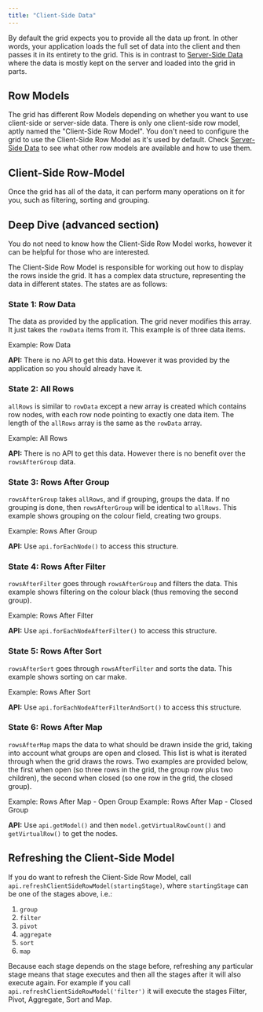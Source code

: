 ```yaml
---
title: "Client-Side Data"
---
```


By default the grid expects you to provide all the data up front. In other words, your application loads the full set of data into the client and then passes it in its entirety to the grid. This is in contrast to [Server-Side Data](../row-models/) where the data is mostly kept on the server and loaded into the grid in parts.

## Row Models

The grid has different Row Models depending on whether you want to use client-side or server-side data. There is only one client-side row model, aptly named the "Client-Side Row Model". You don't need to configure the grid to use the Client-Side Row Model as it's used by default. Check [Server-Side Data](../row-models/) to see what other row models are available and how to use them.

## Client-Side Row-Model

Once the grid has all of the data, it can perform many operations on it for you, such as filtering, sorting and grouping.

## Deep Dive (advanced section)

You do not need to know how the Client-Side Row Model works, however it can be helpful for those who are interested.

The Client-Side Row Model is responsible for working out how to display the rows inside the grid. It has a complex data structure, representing the data in different states. The states are as follows:

### State 1: Row Data

The data as provided by the application. The grid never modifies this array. It just takes the `rowData` items from it. This example is of three data items.

<image-caption src="client-side-model/resources/allData.jpg" alt="Row Data" width="22rem" centered="true">
    Example: Row Data
</image-caption>

**API:** There is no API to get this data. However it was provided by the application so you should already have it.

### State 2: All Rows

`allRows` is similar to `rowData` except a new array is created which contains row nodes, with each row node pointing to exactly one data item. The length of the `allRows` array is the same as the `rowData` array.

<image-caption src="client-side-model/resources/allRows.jpg" alt="All Rows" width="22rem" centered="true">
    Example: All Rows
</image-caption>

**API:** There is no API to get this data. However there is no benefit over the `rowsAfterGroup` data.

### State 3: Rows After Group

`rowsAfterGroup` takes `allRows`, and if grouping, groups the data. If no grouping is done, then `rowsAfterGroup` will be identical to `allRows`. This example shows grouping on the colour field, creating two groups.

<image-caption src="client-side-model/resources/rowsAfterGroup.jpg" alt="Rows After Group" width="22rem" centered="true">
    Example: Rows After Group
</image-caption>

**API:** Use `api.forEachNode()` to access this structure.

### State 4: Rows After Filter

`rowsAfterFilter` goes through `rowsAfterGroup` and filters the data. This example shows filtering on the colour black (thus removing the second group).

<image-caption src="client-side-model/resources/rowsAfterFilter.jpg" alt="Rows After Filter" width="22rem" centered="true">
    Example: Rows After Filter
</image-caption>

**API:** Use `api.forEachNodeAfterFilter()` to access this structure.

### State 5: Rows After Sort

`rowsAfterSort` goes through `rowsAfterFilter` and sorts the data. This example shows sorting on car make.

<image-caption src="client-side-model/resources/rowsAfterSort.jpg" alt="Rows After Sort" width="22rem" centered="true">
    Example: Rows After Sort
</image-caption>

**API:** Use `api.forEachNodeAfterFilterAndSort()` to access this structure.

### State 6: Rows After Map

`rowsAfterMap` maps the data to what should be drawn inside the grid, taking into account what groups are open and closed. This list is what is iterated through when the grid draws the rows. Two examples are provided below, the first when open (so three rows in the grid, the group row plus two children), the second when closed (so one row in the grid, the closed group).

<image-caption src="client-side-model/resources/rowsAfterMapOpen.jpg" alt="Rows After Map - Open Group" width="22rem" centered="true">
    Example: Rows After Map - Open Group
</image-caption>

<image-caption src="client-side-model/resources/rowsAfterMapClosed.jpg" alt="Rows After Map - Closed Group" width="22rem" centered="true">
    Example: Rows After Map - Closed Group
</image-caption>

**API:** Use `api.getModel()` and then `model.getVirtualRowCount()` and `getVirtualRow()` to get the nodes.

## Refreshing the Client-Side Model

If you do want to refresh the Client-Side Row Model, call `api.refreshClientSideRowModel(startingStage)`, where `startingStage` can be one of the stages above, i.e.:

1. `group`
1. `filter`
1. `pivot`
1. `aggregate`
1. `sort`
1. `map`

Because each stage depends on the stage before, refreshing any particular stage means that stage executes and then all the stages after it will also execute again. For example if you call `api.refreshClientSideRowModel('filter')` it will execute the stages Filter, Pivot, Aggregate, Sort and Map.
